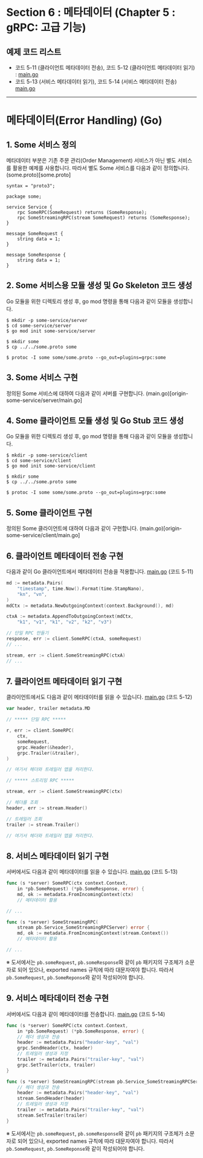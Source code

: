 # Section 6 : 메타데이터 (Chapter 5 : gRPC: 고급 기능)

## 예제 코드 리스트
- 코드 5-11 (클라이언트 메타데이터 전송), 코드 5-12 (클라이언트 메타데이터 읽기) : [main.go](some-service/client/main.go)
- 코드 5-13 (서비스 메타데이터 읽기), 코드 5-14 (서비스 메타데이터 전송) [main.go](some-service/server/main.go)

----
# 메타데이터(Error Handling) (Go)

## 1. Some 서비스 정의
메타데이터 부분은 기존 주문 관리(Order Management) 서비스가 아닌 별도 서비스를 활용한 예제를 사용합니다.
따라서 별도 Some 서비스를 다음과 같이 정의합니다. (some.proto)[some.proto]

```
syntax = "proto3";

package some;

service Service {
    rpc SomeRPC(SomeRequest) returns (SomeResponse);
    rpc SomeStreamingRPC(stream SomeRequest) returns (SomeResponse);
}

message SomeRequest {
    string data = 1;
}

message SomeResponse {
    string data = 1;
}
```

## 2. Some 서비스용 모듈 생성 및 Go Skeleton 코드 생성
Go 모듈을 위한 디렉토리 생성 후, go mod 명령을 통해 다음과 같이 모듈을 생성합니다.
```shell
$ mkdir -p some-service/server
$ cd some-service/server
$ go mod init some-service/server

$ mkdir some
$ cp ../../some.proto some

$ protoc -I some some/some.proto --go_out=plugins=grpc:some 
```

## 3. Some 서비스 구현
정의된 Some 서비스에 대하여 다음과 같이 서버를 구현합니다. (main.go)[origin-some-service/server/main.go]

## 4. Some 클라이언트 모듈 생성 및 Go Stub 코드 생성
Go 모듈을 위한 디렉토리 생성 후, go mod 명령을 통해 다음과 같이 모듈을 생성합니다.
```shell
$ mkdir -p some-service/client
$ cd some-service/client
$ go mod init some-service/client

$ mkdir some
$ cp ../../some.proto some

$ protoc -I some some/some.proto --go_out=plugins=grpc:some 
```

## 5. Some 클라이언트 구현
정의된 Some 클라이언트에 대하여 다음과 같이 구현합니다. (main.go)[origin-some-service/client/main.go]

## 6. 클라이언트 메타데이터 전송 구현
다음과 같이 Go 클라이언트에서 메타데이터 전송을 적용합니다.
[main.go](some-service/client/main.go) (코드 5-11)

```go
md := metadata.Pairs(
	"timestamp", time.Now().Format(time.StampNano),
	"kn", "vn",
)
mdCtx := metadata.NewOutgoingContext(context.Background(), md)

ctxA := metadata.AppendToOutgoingContext(mdCtx,
	"k1", "v1", "k1", "v2", "k2", "v3")

// 단일 RPC 만들기
response, err := client.SomeRPC(ctxA, someRequest)
// ...

stream, err := client.SomeStreamingRPC(ctxA)
// ...
```

## 7. 클라이언트 메타데이터 읽기 구현
클라이언트에서도 다음과 같이 메타데이터를 읽을 수 있습니다.
[main.go](some-service/client/main.go) (코드 5-12)

```go
var header, trailer metadata.MD

// ***** 단일 RPC *****

r, err := client.SomeRPC(
	ctx,
	someRequest,
	grpc.Header(&header),
	grpc.Trailer(&trailer),
)

// 여기서 헤더와 트레일러 맵을 처리한다.

// ***** 스트리밍 RPC *****

stream, err := client.SomeStreamingRPC(ctx)

// 헤더를 조회
header, err := stream.Header()

// 트레일러 조회
trailer := stream.Trailer()

// 여기서 헤더와 트레일러 맵을 처리한다.
```

## 8. 서비스 메타데이터 읽기 구현
서버에서도 다음과 같이 메타데이터를 읽을 수 있습니다.
[main.go](some-service/server/main.go) (코드 5-13)

```go
func (s *server) SomeRPC(ctx context.Context,
	in *pb.SomeRequest) (*pb.SomeResponse, error) {
	md, ok := metadata.FromIncomingContext(ctx)
	// 메타데이터 활용

// ...

func (s *server) SomeStreamingRPC(
	stream pb.Service_SomeStreamingRPCServer) error {
	md, ok := metadata.FromIncomingContext(stream.Context())
	// 메타데이터 활용

// ...
```
※ 도서에서는 `pb.someRequest`, `pb.someResponse`와 같이 `pb` 패키지의 구조체가 소문자로 되어 있으나, 
exported names 규칙에 따라 대문자여야 합니다. 따라서 `pb.SomeRequest`, `pb.SomeReponse`와 같이 작성되어야 합니다.

## 9. 서비스 메타데이터 전송 구현
서버에서도 다음과 같이 메타데이터를 전송합니다.
[main.go](some-service/server/main.go) (코드 5-14)

```go
func (s *server) SomeRPC(ctx context.Context,
	in *pb.SomeRequest) (*pb.SomeResponse, error) {
	// 헤더 생성과 전송
	header := metadata.Pairs("header-key", "val")
	grpc.SendHeader(ctx, header)
	// 트레일러 생성과 지정
	trailer := metadata.Pairs("trailer-key", "val")
	grpc.SetTrailer(ctx, trailer)
}

func (s *server) SomeStreamingRPC(stream pb.Service_SomeStreamingRPCServer) error {
	// 헤더 생성과 전송
	header := metadata.Pairs("header-key", "val")
	stream.SendHeader(header)
	// 트레일러 생성과 지정
	trailer := metadata.Pairs("trailer-key", "val")
	stream.SetTrailer(trailer)
}
```
※ 도서에서는 `pb.someRequest`, `pb.someResponse`와 같이 `pb` 패키지의 구조체가 소문자로 되어 있으나, 
exported names 규칙에 따라 대문자여야 합니다. 따라서 `pb.SomeRequest`, `pb.SomeReponse`와 같이 작성되어야 합니다.
